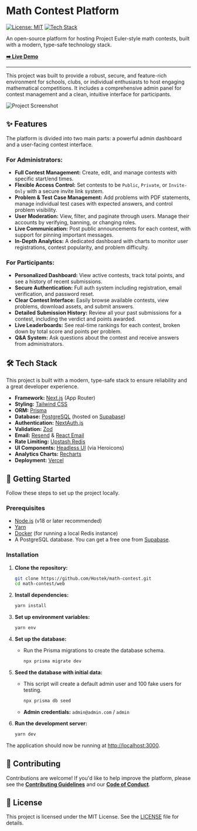# Math Contest Platform

[![License: MIT](https://img.shields.io/badge/License-MIT-yellow.svg)](https://opensource.org/licenses/MIT)
[![Tech Stack](https://img.shields.io/badge/stack-Next.js%20%7C%20Prisma%20%7C%20Tailwind-blue)](https://nextjs.org)

An open-source platform for hosting Project Euler-style math contests, built with a modern, type-safe technology stack.

**[➡️ Live Demo]([REDACTED])**

---

This project was built to provide a robust, secure, and feature-rich environment for schools, clubs, or individual enthusiasts to host engaging mathematical competitions. It includes a comprehensive admin panel for contest management and a clean, intuitive interface for participants.

![Project Screenshot](img/screenshot1.jpg)

## ✨ Features

The platform is divided into two main parts: a powerful admin dashboard and a user-facing contest interface.

### For Administrators:
- **Full Contest Management:** Create, edit, and manage contests with specific start/end times.
- **Flexible Access Control:** Set contests to be `Public`, `Private`, or `Invite-Only` with a secure invite link system.
- **Problem & Test Case Management:** Add problems with PDF statements, manage individual test cases with expected answers, and control problem visibility.
- **User Moderation:** View, filter, and paginate through users. Manage their accounts by verifying, banning, or changing roles.
- **Live Communication:** Post public announcements for each contest, with support for pinning important messages.
- **In-Depth Analytics:** A dedicated dashboard with charts to monitor user registrations, contest popularity, and problem difficulty.

### For Participants:
- **Personalized Dashboard:** View active contests, track total points, and see a history of recent submissions.
- **Secure Authentication:** Full auth system including registration, email verification, and password reset.
- **Clear Contest Interface:** Easily browse available contests, view problems, download assets, and submit answers.
- **Detailed Submission History:** Review all your past submissions for a contest, including the verdict and points awarded.
- **Live Leaderboards:** See real-time rankings for each contest, broken down by total score and points per problem.
- **Q&A System:** Ask questions about the contest and receive answers from administrators.

## 🛠️ Tech Stack

This project is built with a modern, type-safe stack to ensure reliability and a great developer experience.

-   **Framework:** [Next.js](https://nextjs.org/) (App Router)
-   **Styling:** [Tailwind CSS](https://tailwindcss.com/)
-   **ORM:** [Prisma](https://www.prisma.io/)
-   **Database:** [PostgreSQL](https://www.postgresql.org/) (hosted on [Supabase](https://supabase.com/))
-   **Authentication:** [NextAuth.js](https://next-auth.js.org/)
-   **Validation:** [Zod](https://zod.dev/)
-   **Email:** [Resend](https://resend.com/) & [React Email](https://react.email/)
-   **Rate Limiting:** [Upstash Redis](https://upstash.com/redis)
-   **UI Components:** [Headless UI](https://headlessui.com/) (via Heroicons)
-   **Analytics Charts:** [Recharts](https://recharts.org/)
-   **Deployment:** [Vercel](https://vercel.com/)

## 🚀 Getting Started

Follow these steps to set up the project locally.

### Prerequisites

-   [Node.js](https://nodejs.org/) (v18 or later recommended)
-   [Yarn](https://yarnpkg.com/)
-   [Docker](https://www.docker.com/) (for running a local Redis instance)
-   A PostgreSQL database. You can get a free one from [Supabase](https://supabase.com/).

### Installation

1.  **Clone the repository:**
    ```bash
    git clone https://github.com/Hostek/math-contest.git
    cd math-contest/web
    ```

2.  **Install dependencies:**
    ```bash
    yarn install
    ```

3.  **Set up environment variables:**
    ```bash
    yarn env
    ```

4.  **Set up the database:**
    -   Run the Prisma migrations to create the database schema.
        ```bash
        npx prisma migrate dev
        ```

5.  **Seed the database with initial data:**
    -   This script will create a default admin user and 100 fake users for testing.
        ```bash
        npx prisma db seed
        ```
    -   **Admin credentials:** `admin@admin.com` / `admin`

6.  **Run the development server:**
    ```bash
    yarn dev
    ```

The application should now be running at [http://localhost:3000](http://localhost:3000).

## 🤝 Contributing

Contributions are welcome! If you'd like to help improve the platform, please see the [**Contributing Guidelines**](CONTRIBUTING.md) and our [**Code of Conduct**](CODE_OF_CONDUCT.md).

## 📄 License

This project is licensed under the MIT License. See the [LICENSE](LICENSE) file for details.
